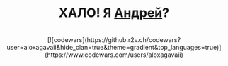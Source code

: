 <h1 align="center">ХАЛО! Я <a href="https://vk.com/id204234487" target="_blank">Андрей</a>?</h1>
<br>
<div align="center">[![codewars](https://github.r2v.ch/codewars?user=aloxagavaii&hide_clan=true&theme=gradient&top_languages=true)](https://www.codewars.com/users/aloxagavaii)
</div>
